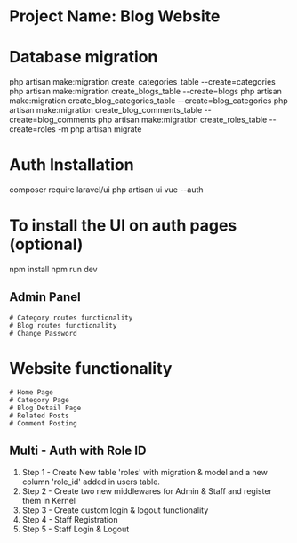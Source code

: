 # Project Name: Blog Website

# Database migration

php artisan make:migration create_categories_table --create=categories
php artisan make:migration create_blogs_table --create=blogs
php artisan make:migration create_blog_categories_table --create=blog_categories
php artisan make:migration create_blog_comments_table --create=blog_comments
php artisan make:migration create_roles_table --create=roles -m
php artisan migrate

# Auth Installation

composer require laravel/ui
php artisan ui vue --auth

# To install the UI on auth pages (optional)

npm install
npm run dev

## Admin Panel

    # Category routes functionality
    # Blog routes functionality
    # Change Password

# Website functionality

    # Home Page
    # Category Page
    # Blog Detail Page
    # Related Posts
    # Comment Posting

## Multi - Auth with Role ID

1. Step 1 - Create New table 'roles' with migration & model and a new column 'role_id' added in users table.
2. Step 2 - Create two new middlewares for Admin & Staff and register them in Kernel
3. Step 3 - Create custom login & logout functionality
4. Step 4 - Staff Registration
5. Step 5 - Staff Login & Logout
